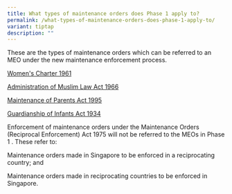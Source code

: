```yaml
---
title: What types of maintenance orders does Phase 1 apply to?
permalink: /what-types-of-maintenance-orders-does-phase-1-apply-to/
variant: tiptap
description: ""
---
```

<p>These are the types of maintenance orders which can be referred to an
MEO under the new maintenance enforcement process.</p>
<p></p>
<p><a href="/women-s-charter-1961/" rel="noopener noreferrer nofollow" target="_blank">Women's Charter 1961</a>
</p>
<p><a href="/administration-of-muslim-law-act-1966/" rel="noopener noreferrer nofollow" target="_blank">Administration of Muslim Law Act 1966</a>
</p>
<p><a href="/maintenance-of-parents-act-1995/" rel="noopener noreferrer nofollow" target="_blank">Maintenance of Parents Act 1995</a>
</p>
<p><a href="/guardianship-of-infants-act-1934/" rel="noopener noreferrer nofollow" target="_blank">Guardianship of Infants Act 1934</a>
</p>
<p></p>
<p>Enforcement of maintenance orders under the Maintenance Orders (Reciprocal
Enforcement) Act 1975 will not be referred to the MEOs in Phase 1 . These
refer to:</p>
<p>Maintenance orders made in Singapore to be enforced in a reciprocating
country; and</p>
<p>Maintenance orders made in reciprocating countries to be enforced in Singapore.</p>